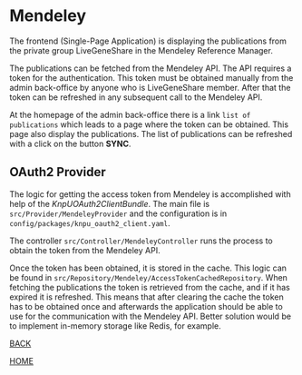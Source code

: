 Mendeley
========

The frontend (Single-Page Application) is displaying the publications from the
private group LiveGeneShare in the Mendeley Reference Manager.

The publications can be fetched from the Mendeley API. The API requires a token for
the authentication. This token must be obtained manually from the admin back-office by
anyone who is LiveGeneShare member. After that the token can be refreshed in any
subsequent call to the Mendeley API.

At the homepage of the admin back-office there is a link `list of publications` which
leads to a page where the token can be obtained. This page also display the publications.
The list of publications can be refreshed with a click on the button **SYNC**.

OAuth2 Provider
---------------

The logic for getting the access token from Mendeley is accomplished with help of the
*KnpUOAuth2ClientBundle*. The main file is `src/Provider/MendeleyProvider` and the
configuration is in `config/packages/knpu_oauth2_client.yaml`.

The controller `src/Controller/MendeleyController` runs the process to obtain the token
from the Mendeley API.

Once the token has been obtained, it is stored in the cache. This logic can be found in
`src/Repository/Mendeley/AccessTokenCachedRepository`. When fetching the publications
the token is retrieved from the cache, and if it has expired it is refreshed.
This means that after clearing the cache the token has to be obtained once and
afterwards the application should be able to use for the communication with the
Mendeley API.
Better solution would be to implement in-memory storage like Redis, for example.

[BACK](index.md)

[HOME](../README.md)
